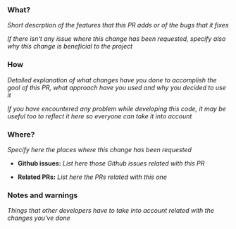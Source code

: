 ### What?
_Short descrption of the features that this PR adds or of the bugs that it fixes_

_If there isn't any issue where this change has been requested, specify also why this change is beneficial to the project_

### How
_Detailed explanation of what changes have you done to accomplish the goal of this PR, what approach have you used and why you decided to use it_

_If you have encountered any problem while developing this code, it may be useful too to reflect it here so everyone can take it into account_

### Where?
_Specify here the places where this change has been requested_

- **Github issues:** _List here those Github issues related with this PR_

- **Related PRs:** _List here the PRs related with this one_

### Notes and warnings
_Things that other developers have to take into account related with the changes you've done_

